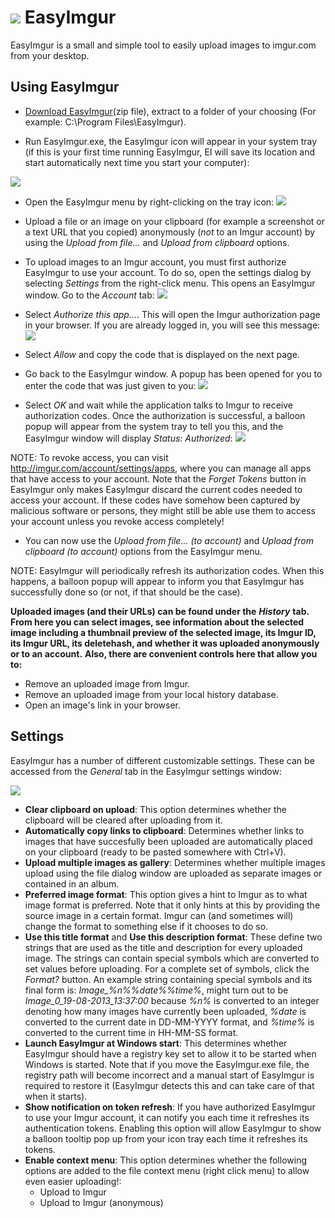 ![](http://i.imgur.com/ZbNpyDX.png) EasyImgur
=========

EasyImgur is a small and simple tool to easily upload images to imgur.com from your desktop.


Using EasyImgur
---

- [Download EasyImgur](https://github.com/Rycul/EasyImgur/releases)(zip file), extract to a folder of your choosing (For example: C:\Program Files\EasyImgur\).

- Run EasyImgur.exe, the EasyImgur icon will appear in your system tray (if this is your first time running EasyImgur, EI will save its location and start automatically next time you start your computer):

![](http://i.imgur.com/3UL7hBe.png)

- Open the EasyImgur menu by right-clicking on the tray icon:
![](http://i.imgur.com/vmGPAlO.png)

- Upload a file or an image on your clipboard (for example a screenshot or a text URL that you copied) anonymously (*not* to an Imgur account) by using the *Upload from file...* and *Upload from clipboard* options.

- To upload images to an Imgur account, you must first authorize EasyImgur to use your account. To do so, open the settings dialog by selecting *Settings* from the right-click menu. This opens an EasyImgur window. Go to the *Account* tab:
![](http://i.imgur.com/i34VILO.png)

- Select *Authorize this app...*. This will open the Imgur authorization page in your browser. If you are already logged in, you will see this message:
![](http://i.imgur.com/zdcWcp0.png)

- Select *Allow* and copy the code that is displayed on the next page.

- Go back to the EasyImgur window. A popup has been opened for you to enter the code that was just given to you:
![](http://i.imgur.com/wdxlEPC.png)

- Select *OK* and wait while the application talks to Imgur to receive authorization codes. Once the authorization is successful, a balloon popup will appear from the system tray to tell you this, and the EasyImgur window will display *Status: Authorized*:
![](http://i.imgur.com/U11116k.png)

NOTE: To revoke access, you can visit http://imgur.com/account/settings/apps, where you can manage all apps that have access to your account. Note that the *Forget Tokens* button in EasyImgur only makes EasyImgur discard the current codes needed to access your account. If these codes have somehow been captured by malicious software or persons, they might still be able use them to access your account unless you revoke access completely!

- You can now use the *Upload from file... (to account)* and *Upload from clipboard (to account)* options from the EasyImgur menu.

NOTE: EasyImgur will periodically refresh its authorization codes. When this happens, a balloon popup will appear to inform you that EasyImgur has successfully done so (or not, if that should be the case).

**Uploaded images (and their URLs) can be found under the** ***History*** **tab. From here you can select images, see information about the selected image including a thumbnail preview of the selected image, its Imgur ID, its Imgur URL, its deletehash, and whether it was uploaded anonymously or to an account.**
**Also, there are convenient controls here that allow you to:**
  - Remove an uploaded image from Imgur.
  - Remove an uploaded image from your local history database.
  - Open an image's link in your browser.

Settings
---

EasyImgur has a number of different customizable settings. These can be accessed from the *General* tab in the EasyImgur settings window:

![](http://i.imgur.com/dt7bu7s.png)

- **Clear clipboard on upload**: This option determines whether the clipboard will be cleared after uploading from it.
- **Automatically copy links to clipboard**: Determines whether links to images that have succesfully been uploaded are automatically placed on your clipboard (ready to be pasted somewhere with Ctrl+V).
- **Upload multiple images as gallery**: Determines whether multiple images upload using the file dialog window are uploaded as separate images or contained in an album.
- **Preferred image format**: This option gives a hint to Imgur as to what image format is preferred. Note that it only hints at this by providing the source image in a certain format. Imgur can (and sometimes will) change the format to something else if it chooses to do so.
- **Use this title format** and **Use this description format**: These define two strings that are used as the title and description for every uploaded image. The strings can contain special symbols which are converted to set values before uploading. For a complete set of symbols, click the *Format?* button. An example string containing special symbols and its final form is: *Image_%n%_%date%_%time%*, might turn out to be *Image_0_19-08-2013_13:37:00* because *%n%* is converted to an integer denoting how many images have currently been uploaded, *%date* is converted to the current date in DD-MM-YYYY format, and *%time%* is converted to the current time in HH-MM-SS format.
- **Launch EasyImgur at Windows start**: This determines whether EasyImgur should have a registry key set to allow it to be started when Windows is started. Note that if you move the EasyImgur.exe file, the registry path will become incorrect and a manual start of EasyImgur is required to restore it (EasyImgur detects this and can take care of that when it starts).
- **Show notification on token refresh**: If you have authorized EasyImgur to use your Imgur account, it can notify you each time it refreshes its authentication tokens. Enabling this option will allow EasyImgur to show a balloon tooltip pop up from your icon tray each time it refreshes its tokens.
- **Enable context menu**: This option determines whether the following options are added to the file context menu (right click menu) to allow even easier uploading!:
    - Upload to Imgur
    - Upload to Imgur (anonymous)
